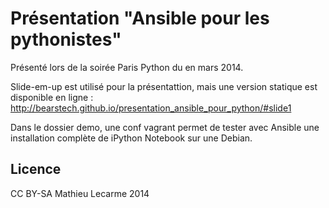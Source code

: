 Présentation "Ansible pour les pythonistes"
===========================================

Présenté lors de la soirée Paris Python du en mars 2014.

Slide-em-up est utilisé pour la présentattion, mais une version statique est disponible en ligne :
http://bearstech.github.io/presentation_ansible_pour_python/#slide1

Dans le dossier demo, une conf vagrant permet de tester avec Ansible une installation complète de iPython Notebook sur une Debian.

Licence
-------

CC BY-SA Mathieu Lecarme 2014
